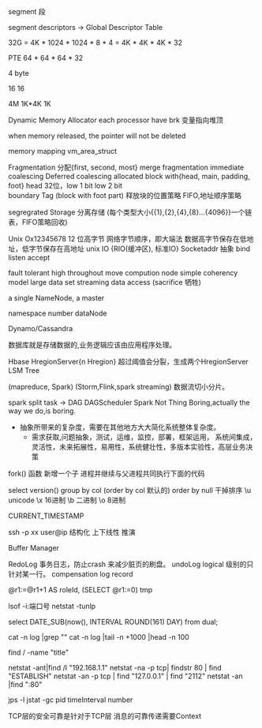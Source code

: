 segment 段

segment descriptors -> Global Descriptor Table

32G = 4K * 1024 * 1024 * 8 * 4
    = 4K * 4K * 4K * 32

PTE 64 * 64 * 64 * 32 

4 byte

16 16

4M 1K*4K
1K 

Dynamic Memory Allocator
each processor have brk 变量指向堆顶

when memory released, the pointer will not be deleted

memory mapping 
vm_area_struct 

Fragmentation 
分配{first, second, most}
merge fragmentation
immediate coalescing
Deferred coalescing
allocated block with{head, main, padding, foot} head 32位，low 1 bit low 2 bit  
boundary Tag (block with foot part)
释放块的位置策略 FIFO,地址顺序策略

segregrated Storage 分离存储 (每个类型大小{{1},{2},{4},{8}...{4096}}一个链表，FIFO策略回收)

Unix
Ox12345678  12 位高字节 
网络字节顺序，即大端法 数据高字节保存在低地址，低字节保存在高地址
unix IO {RIO(缓冲区), 标准IO}
Socketaddr 抽象
bind listen accept 

fault tolerant 
high throughout
move compution node
simple coherency model
large data set
streaming data access (sacrifice 牺牲)

a single NameNode, a master

namespace
number dataNode

Dynamo/Cassandra

数据库就是存储数据的,业务逻辑应该由应用程序处理。

Hbase 
HregionServer{n Hregion} 超过阈值会分裂，生成两个HregionServer
LSM Tree

(mapreduce, Spark)
(Storm,Flink,spark streaming) 数据流切小分片。

spark
split task -> DAG
DAGScheduler
Spark 
Not Thing Boring,actually the way we do,is boring.

* 抽象所带来的复杂度，需要在其他地方大大简化系统整体复杂度。
  * 需求获取,问题抽象，测试，运维，监控，部署，框架运用，
    系统间集成，灵活性，未来拓展性，易用性，系统健壮性，多版本实验性，高层业务决策

fork() 函数 新增一个子 进程并继续与父进程共同执行下面的代码

select version()
group by col (order by col 默认的) order by null 干掉排序
\u unicode \x 16进制
\b 二进制 \o 8进制

CURRENT_TIMESTAMP

ssh -p xx user@ip 
结构化
上下线性
推演

Buffer Manager 

RedoLog  事务日志，防止crash 来减少脏页的刷盘。
undoLog  logical 级别的只针对某一行。
compensation log record

@r1:=@r1+1 AS roleId,
(SELECT @r1:=0) tmp

lsof -i:端口号
netstat -tunlp

select DATE_SUB(now(), INTERVAL ROUND(161)  DAY) from dual;

cat -n log |grep ""
cat -n log |tail  -n +1000 |head -n 100

find / -name  "title"

netstat -ant|find  /I "192.168.1.1"
netstat -na -p tcp| findstr 80 | find  "ESTABLISH"
netstat -an -p tcp | find "127.0.0.1" | find  "2112"
netstat -an |find  ":80" 

jps -l
jstat -gc pid timeInterval number


TCP层的安全可靠是针对于TCP层
消息的可靠传递需要Context
